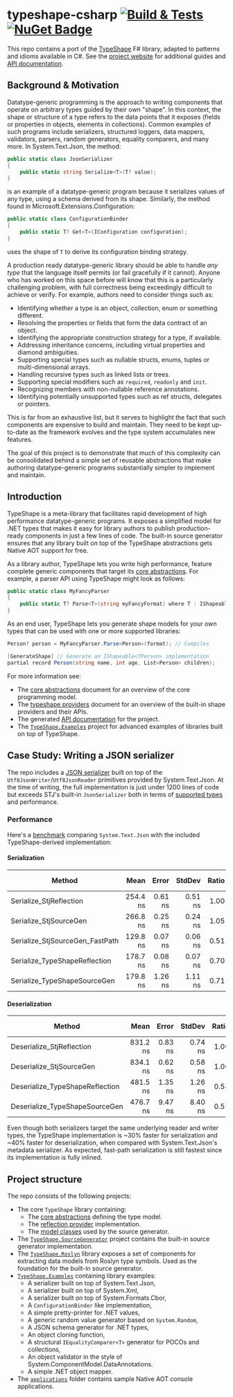 # typeshape-csharp [![Build & Tests](https://github.com/eiriktsarpalis/typeshape-csharp/actions/workflows/build.yml/badge.svg)](https://github.com/eiriktsarpalis/typeshape-csharp/actions/workflows/build.yml) [![NuGet Badge](https://img.shields.io/nuget/dt/typeshape-csharp)](https://www.nuget.org/packages/typeshape-csharp/)

This repo contains a port of the [TypeShape](https://github.com/eiriktsarpalis/TypeShape) F# library, adapted to patterns and idioms available in C#. See the [project website](https://eiriktsarpalis.github.io/typeshape-csharp) for additional guides and [API documentation](https://eiriktsarpalis.github.io/typeshape-csharp/api/TypeShape.html).

## Background & Motivation

Datatype-generic programming is the approach to writing components that operate on arbitrary types guided by their own "shape". In this context, the shape or structure of a type refers to the data points that it exposes (fields or properties in objects, elements in collections). Common examples of such programs include serializers, structured loggers, data mappers, validators, parsers, random generators, equality comparers, and many more. In System.Text.Json, the method:

```C#
public static class JsonSerializer
{
    public static string Serialize<T>(T? value);
}
```

is an example of a datatype-generic program because it serializes values of any type, using a schema derived from its shape. Similarly, the method found in Microsoft.Extensions.Configuration:

```C#
public static class ConfigurationBinder
{
    public static T? Get<T>(IConfiguration configuration);
}
```

uses the shape of `T` to derive its configuration binding strategy.

A production ready datatype-generic library should be able to handle _any type_ that the language itself permits (or fail gracefully if it cannot). Anyone who has worked on this space before will know that this is a particularly challenging problem, with full correctness being exceedingly difficult to achieve or verify. For example, authors need to consider things such as:

* Identifying whether a type is an object, collection, enum or something different.
* Resolving the properties or fields that form the data contract of an object.
* Identifying the appropriate construction strategy for a type, if available.
* Addressing inheritance concerns, including virtual properties and diamond ambiguities.
* Supporting special types such as nullable structs, enums, tuples or multi-dimensional arrays.
* Handling recursive types such as linked lists or trees.
* Supporting special modifiers such as `required`, `readonly` and `init`.
* Recognizing members with non-nullable reference annotations.
* Identifying potentially unsupported types such as ref structs, delegates or pointers.

This is far from an exhaustive list, but it serves to highlight the fact that such components are expensive to build and maintain. They need to be kept up-to-date as the framework evolves and the type system accumulates new features.

The goal of this project is to demonstrate that much of this complexity can be consolidated behind a simple set of reusable abstractions that make authoring datatype-generic programs substantially simpler to implement and maintain.

## Introduction

TypeShape is a meta-library that facilitates rapid development of high performance datatype-generic programs. It exposes a simplified model for .NET types that makes it easy for library authors to publish production-ready components in just a few lines of code. The built-in source generator ensures that any library built on top of the TypeShape abstractions gets Native AOT support for free.

As a library author, TypeShape lets you write high performance, feature complete generic components that target its [core abstractions](https://github.com/eiriktsarpalis/typeshape-csharp/tree/main/docs/core-abstractions.md). For example, a parser API using TypeShape might look as follows:

```C#
public static class MyFancyParser
{
    public static T? Parse<T>(string myFancyFormat) where T : IShapeable<T>;
}
```

As an end user, TypeShape lets you generate shape models for your own types that can be used with one or more supported libraries:

```C#
Person? person = MyFancyParser.Parse<Person>(format); // Compiles

[GenerateShape] // Generate an IShapeable<TPerson> implementation
partial record Person(string name, int age, List<Person> children);
```

For more information see:

* The [core abstractions](https://eiriktsarpalis.github.io/typeshape-csharp/core-abstractions.html) document for an overview of the core programming model.
* The [typeshape providers](https://eiriktsarpalis.github.io/typeshape-csharp/typeshape-providers.html) document for an overview of the built-in shape providers and their APIs.
* The generated [API documentation](https://eiriktsarpalis.github.io/typeshape-csharp/api/TypeShape.html) for the project.
* The [`TypeShape.Examples`](https://github.com/eiriktsarpalis/typeshape-csharp/tree/main/src/TypeShape.Examples) project for advanced examples of libraries built on top of TypeShape.

## Case Study: Writing a JSON serializer

The repo includes a [JSON serializer](https://github.com/eiriktsarpalis/typeshape-csharp/tree/main/src/TypeShape.Examples/JsonSerializer) built on top of the `Utf8JsonWriter`/`Utf8JsonReader` primitives provided by System.Text.Json. At the time of writing, the full implementation is just under 1200 lines of code but exceeds STJ's built-in `JsonSerializer` both in terms of [supported types](https://github.com/eiriktsarpalis/typeshape-csharp/blob/main/tests/TypeShape.Tests/JsonTests.cs) and performance.

### Performance

Here's a [benchmark](https://github.com/eiriktsarpalis/typeshape-csharp/blob/main/tests/TypeShape.Benchmarks/JsonBenchmark.cs) comparing `System.Text.Json` with the included TypeShape-derived implementation:

#### Serialization

| Method                          | Mean     | Error   | StdDev  | Ratio | Gen0   | Allocated | Alloc Ratio |
|-------------------------------- |---------:|--------:|--------:|------:|-------:|----------:|------------:|
| Serialize_StjReflection         | 254.4 ns | 0.61 ns | 0.51 ns |  1.00 | 0.0048 |     312 B |        1.00 |
| Serialize_StjSourceGen          | 266.8 ns | 0.25 ns | 0.24 ns |  1.05 | 0.0048 |     312 B |        1.00 |
| Serialize_StjSourceGen_FastPath | 129.8 ns | 0.07 ns | 0.06 ns |  0.51 |      - |         - |        0.00 |
| Serialize_TypeShapeReflection   | 178.7 ns | 0.08 ns | 0.07 ns |  0.70 |      - |         - |        0.00 |
| Serialize_TypeShapeSourceGen    | 179.8 ns | 1.26 ns | 1.11 ns |  0.71 |      - |         - |        0.00 |

#### Deserialization

| Method                          | Mean     | Error   | StdDev  | Ratio | Gen0   | Allocated | Alloc Ratio |
|-------------------------------- |---------:|--------:|--------:|------:|-------:|----------:|------------:|
| Deserialize_StjReflection       | 831.2 ns | 0.83 ns | 0.74 ns |  1.00 | 0.0153 |     992 B |        1.00 |
| Deserialize_StjSourceGen        | 834.1 ns | 0.62 ns | 0.58 ns |  1.00 | 0.0153 |     968 B |        0.98 |
| Deserialize_TypeShapeReflection | 481.5 ns | 1.35 ns | 1.26 ns |  0.58 | 0.0072 |     440 B |        0.44 |
| Deserialize_TypeShapeSourceGen  | 476.7 ns | 9.47 ns | 8.40 ns |  0.57 | 0.0072 |     440 B |        0.44 |

Even though both serializers target the same underlying reader and writer types, the TypeShape implementation is ~30% faster for serialization and ~40% faster for deserialization, when compared with System.Text.Json's metadata serializer. As expected, fast-path serialization is still fastest since its implementation is fully inlined.

## Project structure

The repo consists of the following projects:

* The core `TypeShape` library containing:
  * The [core abstractions](https://github.com/eiriktsarpalis/typeshape-csharp/tree/main/src/TypeShape/Abstractions) defining the type model.
  * The [reflection provider](https://github.com/eiriktsarpalis/typeshape-csharp/tree/main/src/TypeShape/ReflectionProvider) implementation.
  * The [model classes](https://github.com/eiriktsarpalis/typeshape-csharp/tree/main/src/TypeShape/SourceGenModel) used by the source generator.
* The [`TypeShape.SourceGenerator`](https://github.com/eiriktsarpalis/typeshape-csharp/tree/main/src/TypeShape.SourceGenerator) project contains the built-in source generator implementation.
* The [`TypeShape.Roslyn`](https://github.com/eiriktsarpalis/typeshape-csharp/tree/main/src/TypeShape.Roslyn) library exposes a set of components for extracting data models from Roslyn type symbols. Used as the foundation for the built-in source generator.
* [`TypeShape.Examples`](https://github.com/eiriktsarpalis/typeshape-csharp/tree/main/src/TypeShape.Examples) containing library examples:
  * A serializer built on top of System.Text.Json,
  * A serializer built on top of System.Xml,
  * A serializer built on top of System.Formats.Cbor,
  * A `ConfigurationBinder` like implementation,
  * A simple pretty-printer for .NET values,
  * A generic random value generator based on `System.Random`,
  * A JSON schema generator for .NET types,
  * An object cloning function,
  * A structural `IEqualityComparer<T>` generator for POCOs and collections,
  * An object validator in the style of System.ComponentModel.DataAnnotations.
  * A simple .NET object mapper.
* The [`applications`](https://github.com/eiriktsarpalis/typeshape-csharp/tree/main/applications) folder contains sample Native AOT console applications.
